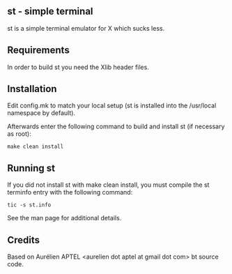 st - simple terminal
--------------------
st is a simple terminal emulator for X which sucks less.


Requirements
------------
In order to build st you need the Xlib header files.


Installation
------------
Edit config.<span></span>mk to match your local setup (st is installed into
the /usr/local namespace by default).

Afterwards enter the following command to build and install st (if
necessary as root):

    make clean install


Running st
----------
If you did not install st with make clean install, you must compile
the st terminfo entry with the following command:

    tic -s st.info

See the man page for additional details.

Credits
-------
Based on Aurélien APTEL \<aurelien dot aptel at gmail dot com> bt source code.

